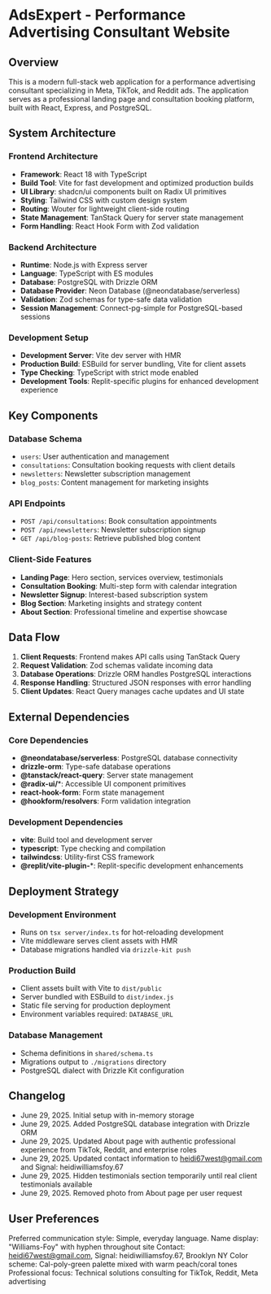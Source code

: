 # AdsExpert - Performance Advertising Consultant Website

## Overview

This is a modern full-stack web application for a performance advertising consultant specializing in Meta, TikTok, and Reddit ads. The application serves as a professional landing page and consultation booking platform, built with React, Express, and PostgreSQL.

## System Architecture

### Frontend Architecture
- **Framework**: React 18 with TypeScript
- **Build Tool**: Vite for fast development and optimized production builds
- **UI Library**: shadcn/ui components built on Radix UI primitives
- **Styling**: Tailwind CSS with custom design system
- **Routing**: Wouter for lightweight client-side routing
- **State Management**: TanStack Query for server state management
- **Form Handling**: React Hook Form with Zod validation

### Backend Architecture
- **Runtime**: Node.js with Express server
- **Language**: TypeScript with ES modules
- **Database**: PostgreSQL with Drizzle ORM
- **Database Provider**: Neon Database (@neondatabase/serverless)
- **Validation**: Zod schemas for type-safe data validation
- **Session Management**: Connect-pg-simple for PostgreSQL-based sessions

### Development Setup
- **Development Server**: Vite dev server with HMR
- **Production Build**: ESBuild for server bundling, Vite for client assets
- **Type Checking**: TypeScript with strict mode enabled
- **Development Tools**: Replit-specific plugins for enhanced development experience

## Key Components

### Database Schema
- `users`: User authentication and management
- `consultations`: Consultation booking requests with client details
- `newsletters`: Newsletter subscription management
- `blog_posts`: Content management for marketing insights

### API Endpoints
- `POST /api/consultations`: Book consultation appointments
- `POST /api/newsletters`: Newsletter subscription signup
- `GET /api/blog-posts`: Retrieve published blog content

### Client-Side Features
- **Landing Page**: Hero section, services overview, testimonials
- **Consultation Booking**: Multi-step form with calendar integration
- **Newsletter Signup**: Interest-based subscription system
- **Blog Section**: Marketing insights and strategy content
- **About Section**: Professional timeline and expertise showcase

## Data Flow

1. **Client Requests**: Frontend makes API calls using TanStack Query
2. **Request Validation**: Zod schemas validate incoming data
3. **Database Operations**: Drizzle ORM handles PostgreSQL interactions
4. **Response Handling**: Structured JSON responses with error handling
5. **Client Updates**: React Query manages cache updates and UI state

## External Dependencies

### Core Dependencies
- **@neondatabase/serverless**: PostgreSQL database connectivity
- **drizzle-orm**: Type-safe database operations
- **@tanstack/react-query**: Server state management
- **@radix-ui/***: Accessible UI component primitives
- **react-hook-form**: Form state management
- **@hookform/resolvers**: Form validation integration

### Development Dependencies
- **vite**: Build tool and development server
- **typescript**: Type checking and compilation
- **tailwindcss**: Utility-first CSS framework
- **@replit/vite-plugin-***: Replit-specific development enhancements

## Deployment Strategy

### Development Environment
- Runs on `tsx server/index.ts` for hot-reloading development
- Vite middleware serves client assets with HMR
- Database migrations handled via `drizzle-kit push`

### Production Build
- Client assets built with Vite to `dist/public`
- Server bundled with ESBuild to `dist/index.js`
- Static file serving for production deployment
- Environment variables required: `DATABASE_URL`

### Database Management
- Schema definitions in `shared/schema.ts`
- Migrations output to `./migrations` directory
- PostgreSQL dialect with Drizzle Kit configuration

## Changelog

- June 29, 2025. Initial setup with in-memory storage
- June 29, 2025. Added PostgreSQL database integration with Drizzle ORM
- June 29, 2025. Updated About page with authentic professional experience from TikTok, Reddit, and enterprise roles
- June 29, 2025. Updated contact information to heidi67west@gmail.com and Signal: heidiwilliamsfoy.67
- June 29, 2025. Hidden testimonials section temporarily until real client testimonials available
- June 29, 2025. Removed photo from About page per user request

## User Preferences

Preferred communication style: Simple, everyday language.
Name display: "Williams-Foy" with hyphen throughout site
Contact: heidi67west@gmail.com, Signal: heidiwilliamsfoy.67, Brooklyn NY
Color scheme: Cal-poly-green palette mixed with warm peach/coral tones
Professional focus: Technical solutions consulting for TikTok, Reddit, Meta advertising